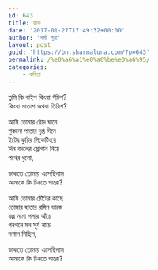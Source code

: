 ```yaml
---
id: 643
title: ডাক
date: '2017-01-27T17:49:32+00:00'
author: 'শর্মা লুনা'
layout: post
guid: 'https://bn.sharmaluna.com/?p=643'
permalink: /%e0%a6%a1%e0%a6%be%e0%a6%95/
categories:
    - কবিতা
---
```


তুমি কি বাইশ কিংবা পঁচিশ?  
কিংবা সাতাশ অথবা তিরিশ?

আমি তোমার রৌদ্র ঘামে  
শুকনো পাতার দৃপ্ত দিনে  
ইটের কুচির পিকেটিংয়ে  
দিন বদলের স্লোগান নিয়ে  
পথের ধুলো,

ডাকতে তোমায় এসেছিলাম  
আমাকে কি চিনতে পারো?

আমি তোমার ঠোঁটের কাছে  
তোমার হাতার রঙ্গিন ভাজে  
বজ্র নামা গলার আঁচে  
গনগনে মন সূর্য নাচে  
মশাল মিছিল,

ডাকতে তোমায় এসেছিলাম  
আমাকে কি চিনতে পারো?